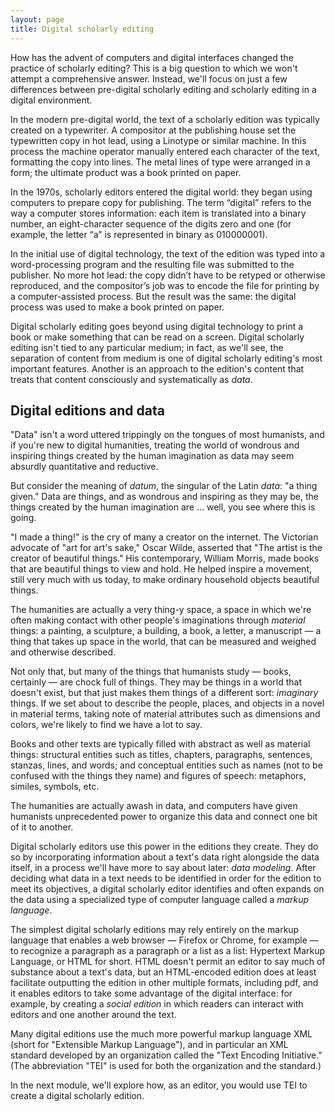 ```yaml
---
layout: page
title: Digital scholarly editing
---
```


How has the advent of computers and digital interfaces changed the practice of scholarly editing? This is a big question to which we won't attempt a comprehensive answer. Instead, we'll focus on just a few  differences between pre-digital scholarly editing and scholarly editing in a digital environment.

In the modern pre-digital world, the text of a scholarly edition was typically created on a typewriter. A compositor at the publishing house set the typewritten copy in hot lead, using a Linotype or similar machine. In this process the machine operator manually entered each character of the text, formatting the copy into lines. The metal lines of type were arranged in a form; the ultimate product was a book printed on paper.

In the 1970s, scholarly editors entered the digital world: they began using computers to prepare copy for publishing. The term “digital” refers to the way a computer stores information: each item is translated into a binary number, an eight-character sequence of the digits zero and one (for example, the letter “a” is represented in binary as 010000001). 

In the initial use of digital technology, the text of the edition was typed into a word-processing program and the resulting file was submitted to the publisher. No more hot lead: the copy didn’t have to be retyped or otherwise reproduced, and the compositor’s job was to encode the file for printing by a computer-assisted process. But the result was the same: the digital process was used to make a book printed on paper.

Digital scholarly editing goes beyond using digital technology to print a book or make something that can be read on a screen. Digital scholarly editing isn't tied to any particular medium; in fact, as we'll see, the separation of content from medium is one of digital scholarly editing's most important features. Another is an approach to the edition's content that treats that content consciously and systematically as *data*.

## Digital editions and data

"Data" isn't a word uttered trippingly on the tongues of most humanists, and if you're new to digital humanities, treating the world of wondrous and inspiring things created by the human imagination as data may seem absurdly quantitative and reductive. 

But consider the meaning of *datum*, the singular of the Latin *data*: "a thing given." Data are things, and as wondrous and inspiring as they may be, the things created by the human imagination are &hellip; well, you see where this is going.

"I made a thing!" is the cry of many a creator on the internet. The Victorian advocate of "art for art's sake," Oscar Wilde, asserted that "The artist is the creator of beautiful things." His contemporary, William Morris, made books that are beautiful things to view and hold. He helped inspire a movement, still very much with us today, to make ordinary household objects beautiful things.

The humanities are actually a very thing-y space, a space in which we're often making contact with other people's imaginations through *material* things: a painting, a sculpture, a building, a book, a letter, a manuscript — a thing that takes up space in the world, that can be measured and weighed and otherwise described.

Not only that, but many of the things that humanists study — books, certainly — are chock full of things. They may be things in a world that doesn't exist, but that just makes them things of a different sort: *imaginary* things.  If we set about to describe the people, places, and objects in a novel in material terms, taking note of material attributes such as dimensions and colors, we're likely to find we have a lot to say.

Books and other texts are typically filled with abstract as well as material things: structural entities such as titles, chapters, paragraphs, sentences, stanzas, lines, and words; and conceptual entities such as names (not to be confused with the things they name) and figures of speech: metaphors, similes, symbols, etc.

The humanities are actually awash in data, and computers have given humanists unprecedented power to organize this data and connect one bit of it to another. 

Digital scholarly editors use this power in the editions they create. They do so by incorporating information about a text's data right alongside the data itself, in a process we'll have more to say about later: *data modeling*. After deciding what data in a text needs to be identified in order for the edition to meet its objectives, a digital scholarly editor identifies and often expands on the data using a specialized type of computer language called a *markup language*. 

The simplest digital scholarly editions may rely entirely on the markup language that enables a web browser — Firefox or Chrome, for example — to recognize a paragraph as a paragraph or a list as a list: Hypertext Markup Language, or HTML for short. HTML doesn't permit an editor to say much of substance about a text's data, but an HTML-encoded edition does at least facilitate outputting the edition in other multiple formats, including pdf, and it enables editors to take some advantage of the digital interface: for example, by creating a *social edition* in which readers can interact with editors and one another around the text.

Many digital editions use the much more powerful markup language XML (short for "Extensible Markup Language"), and in particular an XML standard developed by an organization called the "Text Encoding Initiative." (The abbreviation "TEI" is used for both the organization and the standard.)

In the next module, we'll explore how, as an editor, you would use TEI to create a digital scholarly edition.